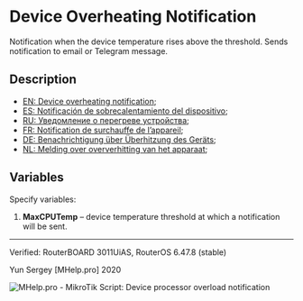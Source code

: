 # Device Overheating Notification

Notification when the device temperature rises above the threshold. Sends notification to email or Telegram message.

## Description
+ [EN: Device overheating notification](https://mhelp.pro/mikrotik-scripts-device-overheating-notification/utm_source=github);
+ [ES: Notificación de sobrecalentamiento del dispositivo](https://mhelp.pro/es/mikrotik-scripts-notificacion-de-sobrecalentamiento-del-dispositivo/utm_source=github);
+ [RU: Уведомление о перегреве устройства](https://mhelp.pro/ru/mikrotik-skripty-uvedomlenie-o-peregreve-ustroystva/utm_source=github);
+ [FR: Notification de surchauffe de l’appareil](https://mhelp.pro/fr/scripts-mikrotik-notification-de-surchauffe-de-lappareil/utm_source=github);
+ [DE: Benachrichtigung über Überhitzung des Geräts](https://mhelp.pro/de/mikrotik-scripts-benachrichtigung-ueber-ueberhitzung-des-geraets/utm_source=github);
+ [NL: Melding over oververhitting van het apparaat](https://mhelp.pro/nl/mikrotik-scripts-melding-over-oververhitting-van-het-apparaat/utm_source=github);


## Variables
Specify variables:
1. **MaxCPUTemp** – device temperature threshold at which a notification will be sent.

---
Verified: RouterBOARD 3011UiAS, RouterOS 6.47.8 (stable)

Yun Sergey [MHelp.pro] 2020

![MHelp.pro - MikroTik Script: Device processor overload notification](https://mhelp.pro/wp-content/uploads/2020/11/mikrotik-scripts-device-overheating-notification.jpg)

